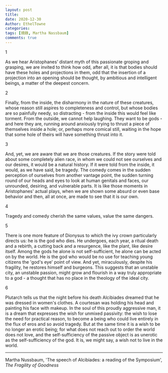 ```yaml
---
layout: post
title: 
date: 2020-12-30
Author: EthelTowne
categories: 
tags: [摘錄, Martha Nassbaum]
comments: true
--- 
```


1

As we hear Aristophanes’ distant myth of this passionate groping and grasping, we are invited to think how odd, after all, it is that bodies should have these holes and projections in them, odd that the insertion of a projection into an opening should be thought, by ambitious and intelligent beings, a matter of the deepest concern.


2

Finally, from the inside, the disharmony in the nature of these creatures, whose reason still aspires to completeness and control, but whose bodies are so painfully needy, so distracting - from the inside this would feel like torment. From the outside, we cannot help laughing. They want to be gods - and here they are, running around anxiously trying to thrust a piece of themselves inside a hole; or, perhaps more comical still, waiting in the hope that some hole of theirs will have something thrust into it.


3

And, yet, we are aware that we are those creatures. If the story were told about some completely alien race, in whom we could not see ourselves and our desires, it would be a natural history. If it were told from the inside, it would, as we have said, be tragedy. The comedy comes in the sudden perception of ourselves from another vantage point, the sudden turning round of our heads and eyes to look at human genitals and faces, our unrounded, desiring, and vulnerable parts. It is like those moments in Aristophanes' actual plays, when we are shown some absurd or even base behavior and then, all at once, are made to see that it is our own.


4

Tragedy and comedy cherish the same values, value the same dangers.


5

There is one more feature of Dionysus to which the ivy crown particularly directs us: he is the god who dies. He undergoes, each year, a ritual death and a rebirth, a cutting back and a resurgence, like the plant, like desire itself. Among the gods he alone is not self-sufficient, he alone can be acted on by the world. He is the god who would be no use for teaching young citizens the 'god's eye' point of view. And yet, miraculously, despite his fragility, he restores himself and burgeons. This suggests that an unstable city, an unstable passion, might grow and flourish in a way truly appropriate to a god - a thought that has no place in the theology of the ideal city.


6

Plutarch tells us that the night before his death Alcibiades dreamed that he was dressed in women's clothes. A courtesan was holding his head and painting his face with makeup. In the soul of this proudly aggressive man, it is a dream that expresses the wish for unmixed passivity: the wish to lose the need for practical reason, to become a being who could live entirely in the flux of eros and so avoid tragedy. But at the same time it is a wish to be no longer an erotic being; for what does not reach out to order the world does not love, and the self-sufficiency of the passive object is as unerotic as the self-sufficiency of the god. It is, we might say, a wish not to live in the world.

---

Martha Nussbaum, 'The speech of Alcibiades: a reading of the Symposium', *The Fragility of Goodness*
